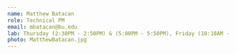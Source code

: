 ```yaml
---
name: Matthew Batacan
role: Technical PM
email: mbatacan@bu.edu
lab: Thursday (2:30PM - 2:50PM) & (5:00PM - 5:50PM), Friday (10:10AM - 11:00AM)
photo: MatthewBatacan.jpg
---
```

